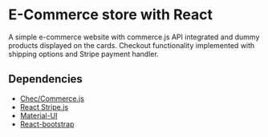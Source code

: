 # E-Commerce store with React

A simple e-commerce website with commerce.js API integrated and dummy products displayed on the cards. Checkout functionality implemented with shipping options and Stripe payment handler.

## Dependencies

- [Chec/Commerce.js](https://commercejs.com/)
- [React Stripe.js](https://stripe.com/docs/stripe-js/react)
- [Material-UI](https://material-ui.com/getting-started/installation/)
- [React-bootstrap](https://react-bootstrap.github.io/)
